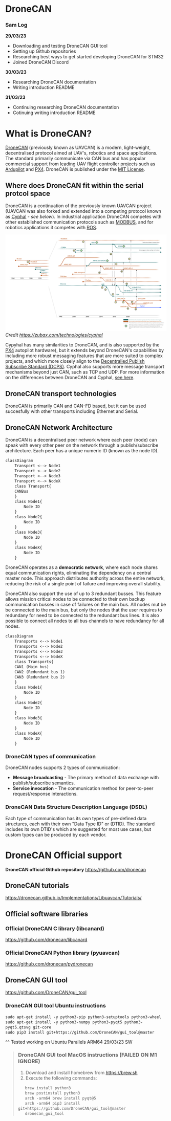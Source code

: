 # DroneCAN

### Sam Log
**29/03/23**
- Downloading and testing DroneCAN GUI tool 
- Setting up Github repositories
- Researching best ways to get started developing DroneCAN for STM32
- Joined DroneCAN Discord

**30/03/23**
- Researching DroneCAN documentation
- Writing introduction README

**31/03/23**
- Continuing researching DroneCAN documentation
- Cotinuing writing introduction README


# What is DroneCAN?
[DroneCAN](https://dronecan.github.io) (previously known as UAVCAN) is a modern, light-weight, decentralised protocol aimed at UAV's, robotics and space applications. The standard primarily communicate via CAN bus and has popular commercial support from leading UAV flight controller projects such as [Ardupilot](https://ardupilot.org) and [PX4](https://px4.io). DroneCAN is published under the [MIT License](http://en.wikipedia.org/wiki/MIT_License).


## Where does DroneCAN fit within the serial protcol space
DroneCAN is a continuation of the previously known UAVCAN project (UAVCAN was also forked and extended into a competing protocol known as [Cyphal](https://opencyphal.org) - *see below*). In industrial application DroneCAN competes with other established communication protocols such as [MODBUS](https://modbus.org), and for robotics applications it competes with [ROS](https://www.ros.org).

![serial-history](/images/serial-history.png "Serial Protocol History")
*Credit https://zubax.com/technologies/cyphal*

Cypyhal has many similarities to DroneCAN, and is also supported by the [PX4](https://px4.io) autopilot hardware), but it extends beyond DroneCAN's capabilities by including more robust messaging features that are more suited to complex projects, and which more closely align to the [Decentralied Publish Subscribe Standard (DCPS)](https://opendds.org/documents/architecture.html). Cyphal also supports more message transport mechanisms beyond just CAN, such as TCP and UDP. 
For more information on the differences between DroneCAN and Cyphal, [see here](https://forum.opencyphal.org/t/cyphal-vs-dronecan/1814).

## DroneCAN transport technologies
DroneCAN is primarily CAN and CAN-FD based, but it can be used succesfully with other transports including Ethernet and Serial. 

## DroneCAN Network Architecture
DroneCAN is a decentralised peer network where each peer (node) can speak with every other peer
on the network through a publish/subscribe architecture. Each peer has a unique numeric ID (known as the node ID).

```mermaid
classDiagram
    Transport <--> Node1
    Transport <--> Node2
    Transport <--> Node3
    Transport <--> NodeX
    class Transport{
    CANBus
    }
    class Node1{
        Node ID
    }
    class Node2{
        Node ID
    }
    class Node3{
        Node ID
    }
    class NodeX{
        Node ID
    }
```

DroneCAN operates as a **democratic network**, where each node shares equal communication rights, eliminating the dependency on a central master node. This approach distributes authority across the entire network, reducing the risk of a single point of failure and improving overall stability.

DroneCAN also support the use of up to 3 redundant busses. This feature allows mission critical nodes to be connected to their own backup communication busses in case of failures on the main bus. All nodes mut be be connected to the main bus, but only the nodes that the user requires to redundany for need to be connected to the redundant bus lines. It is also possible to connect all nodes to all bus channels to have redundancy for all nodes. 

```mermaid
classDiagram
    Transports <--> Node1
    Transports <--> Node2
    Transports <--> Node3
    Transports <--> NodeX
    class Transports{
    CAN1 (Main bus)
    CAN2 (Redundant bus 1)
    CAN3 (Redundant bus 2)
    }
    class Node1{
        Node ID
    }
    class Node2{
        Node ID
    }
    class Node3{
        Node ID
    }
    class NodeX{
        Node ID
    }
```


### DroneCAN types of communication
DroneCAN nodes supports 2 types of communication:
- **Message broadcasting** - The primary method of data exchange with publish/subscribe semantics.
- **Service invocation** - The communication method for peer-to-peer request/response interactions.

### DroneCAN Data Structure Description Language (DSDL)
Each type of communication has its own types of pre-defined data structures, each with their own "Data Type ID" or (DTID). The standard includes its own DTID's which are suggested for most use cases, but custom types can be produced by each vendor. 






# DroneCAN Official support
**DroneCAN official Github repository** https://github.com/dronecan  
## DroneCAN tutorials
https://dronecan.github.io/Implementations/Libuavcan/Tutorials/  

## Official software libraries 

### Official DroneCAN C library (libcanard)
https://github.com/dronecan/libcanard 

### Official DroneCAN Python library (pyuavcan)
https://github.com/dronecan/pydronecan 

## DroneCAN GUI tool

https://github.com/DroneCAN/gui_tool 

### DroneCAN GUI tool Ubuntu instructions
```
sudo apt-get install -y python3-pip python3-setuptools python3-wheel
sudo apt-get install -y python3-numpy python3-pyqt5 python3-pyqt5.qtsvg git-core
sudo pip3 install git+https://github.com/DroneCAN/gui_tool@master
```
^^ Tested working on Ubuntu Parallels ARM64 29/03/23 SW


> ### DroneCAN GUI tool MacOS instructions (FAILED ON M1 IGNORE)
> 1. Download and install homebrew from https://brew.sh 
> 2. Execute the following commands:
> ```
>    brew install python3
>    brew postinstall python3
>    arch -arm64 brew install pyqt@5
>    arch -arm64 pip3 install git+https://github.com/DroneCAN/gui_tool@master
>    dronecan_gui_tool
>```
